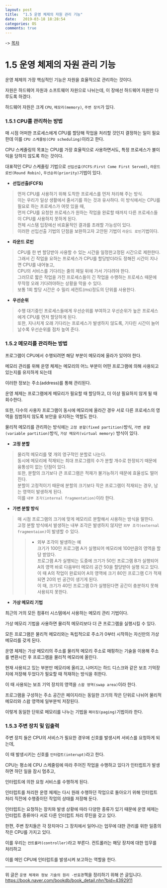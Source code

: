 ```yaml
---
layout: post
title:  "1.5 운영 체제의 자원 관리 기능"
date:   2019-03-18 18:28:54
categories: OS
comments: true
---
```


-> [목차](https://chogyujin.github.io/2019/03/17/%EB%AA%A9%EC%B0%A8/)

# 1.5 운영 체제의 자원 관리 기능

운영 체제의 가장 핵심적인 기능은 자원을 효율적으로 관리하는 것이다.  

자원은 하드웨어 자원과 소프트웨어 자원으로 나뉘는데, 이 장에선 하드웨어 자원만 다루도록 하겠다.  

하드웨어 자원은 크게 `CPU`, `메모리(memory)`, `주변 장치`가 있다.  

### 1.5.1 CPU를 관리하는 방법

매 시점 어떠한 프로세스에게 CPU를 할당해 작업을 처리할 것인지 결정하는 일이 필요한데 이를 `CPU 스케줄링(CPU scheduling)`이라고 한다.  

CPU 스케줄링의 목표는 CPU를 가장 효율적으로 사용하면서도, 특정 프로세스가 불이익을 당하지 않도록 하는 것이다.  

대표적인 CPU 스케줄링 기법으로 `선입선출(FCFS:First Come First Served)`, `라운드 로빈(Round Robin)`, `우선순위(priority)`기법이 있다.  

- **선입선출(FCFS)**  

> 먼저 CPU를 사용하기 위해 도착한 프로세스를 먼저 처리해 주는 방식.  
이는 우리가 일상 생활에서 줄서기를 하는 것과 유사하다. 이 방식에서는 CPU를 필요로 하는 프로세스가 여럿 있을 때,  
먼저 CPU를 요청한 프로세스가 원하는 작업을 완료할 때까지 다른 프로세스들이 CPU를 사용하지 못하게 된다.  
전체 시스템 입장에선 비효율적인 결과를 초래할 가능성이 있다.  
이러한 선입선출 기법의 단점을 보완하고자 고안된 기법이 `라운드 로빈`기법이다.  

- **라운드 로빈**

> CPU를 한 번 할당받아 사용할 수 있는 시간을 일정한고정된 시간으로 제한한다.  
그래서 긴 작업을 요하는 프로세스가 CPU를 할당받더라도 정해진 시간이 지나면 CPU를 내어놓고,  
CPU의 서비스를 기다리는 줄의 제일 뒤에 가서 기다려야 한다.  
그러므로 짧은 작업을 가진 프로세스들이 긴 작업을 수행하는 프로세스 때문에 무작정 오래 기다려야하는 상황을 막을 수 있다.  
보통 1회 할당 시간은 수 밀리 세컨트(ms)정도의 단위를 사용한다.  

- **우선순위**

> 수행 대기중인 프로세스들에게 우선순위를 부여하고 우선순위가 높은 프로세스에게 CPU를 먼저 할당하게 된다.  
또한, 지나치게 오래 기다리는 프로세스가 발생하지 않도록, 기다린 시간이 늘어날수록 우선순위를 점차 높여 준다.  

### 1.5.2 메모리를 관리하는 방법

프로그램이 CPU에서 수행되려면 해당 부분이 메모리에 올라가 있어야 한다.  

메모리 관리를 위해 운영 체제는 메모리의 어느 부분이 어떤 프로그램에 의해 사용되고 있는지를 유지하게 되는데  

이러한 정보는 주소(address)를 통해 관리된다.  

운영 체제는 프로그램에게 메모리가 필요할 때 할당하고, 더 이상 필요하지 않게 될 때 회수한다.  

또한, 다수의 사용자 프로그램이 동시에 메모리에 올라간 경우 서로 다른 프로세스의 영역을 침범하지 않도록 보안을 유지하는 역할도 한다.  

물리적 메모리를 관리하는 방식에는 `고정 분할(fixed partition)`방식, `가변 분할(variable partition)`방식, `가상 메모리(virtual memory)` 방식이 있다.  

- **고정 분할**  

> 물리적 메모리를 몇 개의 영구적인 분할로 나눈다.  
동시에 메모리에 적재되는 최대 프로그램의 수가 분할 개수로 한정되기 때문에 융통성이 없는 단점이 있다.  
또한, 분할의 크기보다 큰 프로그램은 적재가 불가능하기 때문에 효율성도 떨어진다.  
분할이 고정적이기 때문에 분할의 크기보다 작은 프로그램이 적재되는 경우, 남는 영역이 발생하게 된다.  
이를 `내부 조각(internal fragmentation)`이라 한다.

- **가변 분할 방식**

> 매 시점 프로그램의 크기에 맞게 메모리르 분할해서 사용하는 방식을 말한다.  
고정 분할 방식에서 발생하는 내부 조각은 발생하지 않지만 `외부 조각(external fragmentaion)`이 발생할 수 있다.  
  > > - 외부 조각이 발생하는 예  
크기가 100인 프로그램 A가 실행되어 메모리에 100만큼의 영역을 할당 받았다.  
프로그램 A가 실행되는 도중에 크기가 50인 프로그램 B가 실행되어 A의 영역 바로 다음부터 메모리 공간 50을 할당받아 실행 되고 있다.  
이 때 A의 작업이 완료되어 A의 영역에 크기 80인 프로그램 C가 적재되면 20의 빈 공간이 생기게 된다.  
이 때, 크기가 40인 프로그램 D가 실행된다면 공간이 충분하지 못해 사용되지 못한다.  

- **가상 메모리 기법**

최근의 거의 모든 컴퓨터 시스템에서 사용하는 메모리 관리 기법이다.  

가상 메모리 기법을 사용하면 물리적 메모리보다 더 큰 프로그램을 실행시킬 수 있다.  

모든 프로그램은 물리적 메모리와는 독립적으로 주소가 0부터 시작하는 자신만의 가상 메모리를 갖게 된다.  

운영 체제는 가상 메모리의 주소를 물리적 메모리 주소로 매핑하는 기술을 이용해 주소를 변환시킨 후 프로그램을 물리적 메모리에 올린다.  

현재 사용되고 있는 부분만 메모리에 올리고, 나머지는 하드 디스크와 같은 보조 기억장치에 저장해 두었다가 필요할 때 적재하는 방식을 취한다.  

이 때 사용되는 보조 기억 장치의 영역을 `스왑 영역(swap area)`이라 한다.  

프로그램을 구성하는 주소 공간은 페이지라는 동일한 크기의 작은 단위로 나뉘어 물리적 메모리와 스왑 영역에 일부분씩 저장된다.  

이렇게 동일한 단위로 메모리를 나누는 기법을 `페이징(paging)`기법이라 한다.  

### 1.5.3 주변 장치 및 입출력  

주변 장치 들은 CPU의 서비스가 필요한 경우에 신호를 발생시켜 서비스를 요청하게 되는데,  

이 때 발생시키는 신호를 `인터럽트(interupt)`라고 한다.  

CPU는 평소에 CPU 스케줄링에 따라 주어진 작업을 수행하고 있다가 인터럽트가 발생하면 하던 일을 잠시 멈추고,  

인터럽트에 의한 요청 서비스를 수행하게 된다.  

인터럽트를 처리한 운영 체제는 다시 원래 수행하던 작업으로 돌아오기 위해 인터럽트 처리 직전에 수행중이던 작업의 상태를 저장해 둔다.  

인터럽트는 요청하는 장치와 발생 상황에 따라 다양한 종류가 있기 때문에 운영 체제는 인터럽트 종류마다 서로 다른 인터럽트 처리 루틴을 갖고 있다.  

한편, 주변 장치들은 각 장치마다 그 장치에서 일어나는 업무에 대한 관리를 위한 일종의 작은 CPU를 가지고 있다.  

이를 우리는 `컨트롤러(controller)`라고 부른다. 컨트롤러는 해당 장치에 대한 업무를 처리하고  

이를 메인 CPU에 인터럽트를 발생시켜 보고하는 역할을 한다.  


---  
  

위 글은 `운영 체제와 정보 기술의 원리 -반효경`책을 정리하기 위해 쓴 글입니다.  
https://book.naver.com/bookdb/book_detail.nhn?bid=4392911
